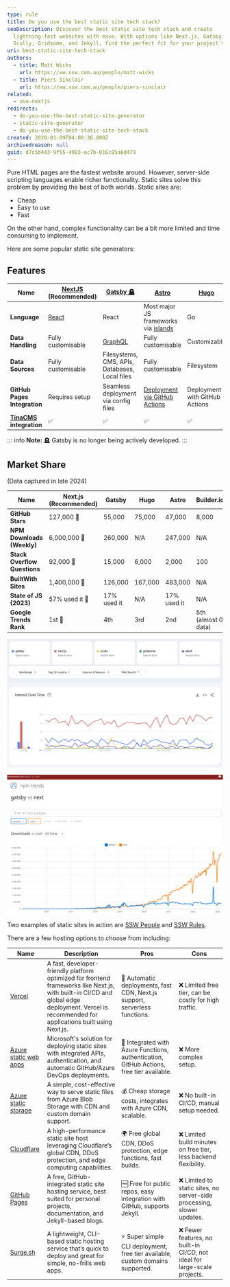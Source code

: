 ```yaml
---
type: rule
title: Do you use the best static site tech stack?
seoDescription: Discover the best static site tech stack and create
  lightning-fast websites with ease. With options like Next.js, Gatsby, Astro,
  Scully, Gridsome, and Jekyll, find the perfect fit for your project's needs.
uri: best-static-site-tech-stack
authors:
  - title: Matt Wicks
    url: https://ww.ssw.com.au/people/matt-wicks
  - title: Piers Sinclair
    url: https://ww.ssw.com.au/people/piers-sinclair
related:
  - use-nextjs
redirects:
  - do-you-use-the-best-static-site-generator
  - static-site-generator
  - do-you-use-the-best-static-site-tech-stack
created: 2020-01-09T04:00:36.000Z
archivedreason: null
guid: d7c5b443-9f55-4983-ac7b-016c85a6d479
---
```


Pure HTML pages are the fastest website around. However, server-side scripting languages enable richer functionality. Static sites solve this problem by providing the best of both worlds. Static sites are:

<!--endintro-->

- Cheap
- Easy to use
- Fast

On the other hand, complex functionality can be a bit more limited and time consuming to implement.

Here are some popular static site generators:

## Features

| **Name**                                   | [NextJS](https://nextjs.org/) (Recommended) | [Gatsby 🪦](https://www.gatsbyjs.com/)         | [Astro](https://astro.build/)                                                         | [Hugo](https://gohugo.io/)     | [Builder.io](https://www.builder.io/) |
| ------------------------------------------ | ------------------------------------------- | ---------------------------------------------- | ------------------------------------------------------------------------------------- | ------------------------------ | ------------------------------------- |
| **Language**                               | [React](https://reactjs.org/)               | React                                          | Most major JS frameworks via [islands](https://docs.astro.build/en/concepts/islands/) | Go                             | Customizable                          |
| **Data Handling**                          | Fully customisable                          | [GraphQL](https://graphql.org/)                | Fully customisable                                                                    | Customizable                   | Fully customisable                    |
| **Data Sources**                           | Fully customisable                          | Filesystems, CMS, APIs, Databases, Local files | Fully customisable                                                                    | Filesystem                     | CMS, APIs, Customizable               |
| **GitHub Pages Integration**               | Requires setup                              | Seamless deployment via config files           | [Deployment via GitHub Actions](https://docs.astro.build/en/guides/deploy/github/)    | Deployment with GitHub Actions | Customizable                          |
| **[TinaCMS](https://tina.io) integration** | ✅                                          | ✅                                             | ✅                                                                                    | ✅                             | ✅                                    |

::: info
**Note:** 🪦 Gatsby is no longer being actively developed.
:::

## Market Share

(Data captured in late 2024)

| **Name**                     | **Next.js (Recommended)** | **Gatsby**  | **Hugo** | **Astro**   | **Builder.io**      |
| ---------------------------- | ------------------------- | ----------- | -------- | ----------- | ------------------- |
| **GitHub Stars**             | 127,000 👑                | 55,000      | 75,000   | 47,000      | 8,000               |
| **NPM Downloads (Weekly)**   | 6,000,000 👑              | 260,000     | N/A      | 247,000     | N/A                 |
| **Stack Overflow Questions** | 92,000 👑                 | 15,000      | 6,000    | 2,000       | 100                 |
| **BuiltWith Sites**          | 1,400,000 👑              | 126,000     | 167,000  | 483,000     | N/A                 |
| **State of JS (2023)**       | 57% used it 👑            | 17% used it | N/A      | 17% used it | N/A                 |
| **Google Trends Rank**       | 1st 👑                    | 4th         | 3rd      | 2nd         | 5th (almost 0 data) |

![Figure: Google trends for the above SSGs. In a substantial lead is NextJS, followed by Gatsby](google-trends-nextjs.png)

![Figure: NextJS and Gatsby are the major competitors that have been duking it out, lately Next.js has exploded in popularity](GatsbyVsNextjs.png)

Two examples of static sites in action are [SSW People](https://www.ssw.com.au/people/) and [SSW Rules](https://www.ssw.com.au/rules/).

There are a few hosting options to choose from including:

| Name                                                                                                     | Description                                                                                                                                                                                     | Pros                                                                                     | Cons                                                                      |
| -------------------------------------------------------------------------------------------------------- | ----------------------------------------------------------------------------------------------------------------------------------------------------------------------------------------------- | ---------------------------------------------------------------------------------------- | ------------------------------------------------------------------------- |
| [Vercel](https://vercel.com/)                                                                            | A fast, developer-friendly platform optimized for frontend frameworks like Next.js, with built-in CI/CD and global edge deployment. Vercel is recommended for applications built using Next.js. | 🚀 Automatic deployments, fast CDN, Next.js support, serverless functions.               | ❌ Limited free tier, can be costly for high traffic.                     |
| [Azure static web apps](https://azure.microsoft.com/en-us/services/app-service/static/)                  | Microsoft's solution for deploying static sites with integrated APIs, authentication, and automatic GitHub/Azure DevOps deployments.                                                            | 🔄 Integrated with Azure Functions, authentication, GitHub Actions, free tier available. | ❌ More complex setup.                                                    |
| [Azure static storage](https://docs.microsoft.com/en-us/azure/storage/blobs/storage-blob-static-website) | A simple, cost-effective way to serve static files from Azure Blob Storage with CDN and custom domain support.                                                                                  | 💰 Cheap storage costs, integrates with Azure CDN, scalable.                             | ❌ No built-in CI/CD, manual setup needed.                                |
| [Cloudflare](https://pages.cloudflare.com/)                                                              | A high-performance static site host leveraging Cloudflare’s global CDN, DDoS protection, and edge computing capabilities.                                                                       | 🌍 Free global CDN, DDoS protection, edge functions, fast builds.                        | ❌ Limited build minutes on free tier, less backend flexibility.          |
| [GitHub Pages](https://pages.github.com/)                                                                | A free, GitHub-integrated static site hosting service, best suited for personal projects, documentation, and Jekyll-based blogs.                                                                | 🆓 Free for public repos, easy integration with GitHub, supports Jekyll.                 | ❌ Limited to static sites, no server-side processing, slower updates.    |
| [Surge.sh](https://surge.sh/)                                                                            | A lightweight, CLI-based static hosting service that’s quick to deploy and great for simple, no-frills web apps.                                                                                | ⚡ Super simple CLI deployment, free tier available, custom domains supported.           | ❌ Fewer features, no built-in CI/CD, not ideal for large-scale projects. |
